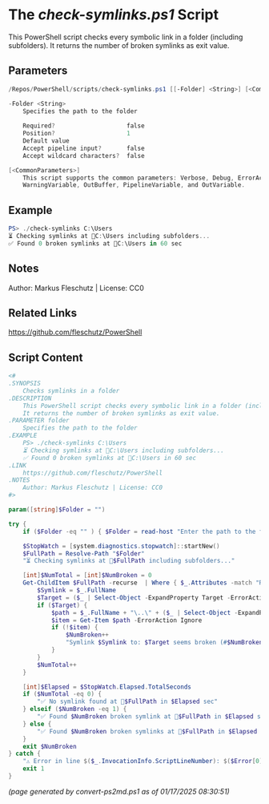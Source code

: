 The *check-symlinks.ps1* Script
===========================

This PowerShell script checks every symbolic link in a folder (including subfolders).
It returns the number of broken symlinks as exit value.

Parameters
----------
```powershell
/Repos/PowerShell/scripts/check-symlinks.ps1 [[-Folder] <String>] [<CommonParameters>]

-Folder <String>
    Specifies the path to the folder
    
    Required?                    false
    Position?                    1
    Default value                
    Accept pipeline input?       false
    Accept wildcard characters?  false

[<CommonParameters>]
    This script supports the common parameters: Verbose, Debug, ErrorAction, ErrorVariable, WarningAction, 
    WarningVariable, OutBuffer, PipelineVariable, and OutVariable.
```

Example
-------
```powershell
PS> ./check-symlinks C:\Users
⏳ Checking symlinks at 📂C:\Users including subfolders...
✅ Found 0 broken symlinks at 📂C:\Users in 60 sec

```

Notes
-----
Author: Markus Fleschutz | License: CC0

Related Links
-------------
https://github.com/fleschutz/PowerShell

Script Content
--------------
```powershell
<#
.SYNOPSIS
	Checks symlinks in a folder
.DESCRIPTION
	This PowerShell script checks every symbolic link in a folder (including subfolders).
	It returns the number of broken symlinks as exit value.
.PARAMETER folder
	Specifies the path to the folder
.EXAMPLE
	PS> ./check-symlinks C:\Users
	⏳ Checking symlinks at 📂C:\Users including subfolders...
	✅ Found 0 broken symlinks at 📂C:\Users in 60 sec
.LINK
	https://github.com/fleschutz/PowerShell
.NOTES
	Author: Markus Fleschutz | License: CC0
#>

param([string]$Folder = "")

try {
	if ($Folder -eq "" ) { $Folder = read-host "Enter the path to the folder" }

	$StopWatch = [system.diagnostics.stopwatch]::startNew()
	$FullPath = Resolve-Path "$Folder"
	"⏳ Checking symlinks at 📂$FullPath including subfolders..."

	[int]$NumTotal = [int]$NumBroken = 0
	Get-ChildItem $FullPath -recurse  | Where { $_.Attributes -match "ReparsePoint" } | ForEach-Object {
		$Symlink = $_.FullName
		$Target = ($_ | Select-Object -ExpandProperty Target -ErrorAction Ignore)
		if ($Target) {
			$path = $_.FullName + "\..\" + ($_ | Select-Object -ExpandProperty Target)
			$item = Get-Item $path -ErrorAction Ignore
			if (!$item) {
				$NumBroken++
				"Symlink $Symlink to: $Target seems broken (#$NumBroken)"
			}
		}
		$NumTotal++
	}

	[int]$Elapsed = $StopWatch.Elapsed.TotalSeconds
	if ($NumTotal -eq 0) {
		"✅ No symlink found at 📂$FullPath in $Elapsed sec" 
	} elseif ($NumBroken -eq 1) {
		"✅ Found $NumBroken broken symlink at 📂$FullPath in $Elapsed sec"
	} else {
		"✅ Found $NumBroken broken symlinks at 📂$FullPath in $Elapsed sec"
	}
	exit $NumBroken
} catch {
	"⚠️ Error in line $($_.InvocationInfo.ScriptLineNumber): $($Error[0])"
	exit 1
}
```

*(page generated by convert-ps2md.ps1 as of 01/17/2025 08:30:51)*
